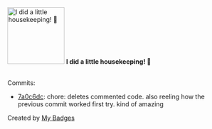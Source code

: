 <img src="https://my-badges.github.io/my-badges/chore-commit.png" alt="I did a little housekeeping! 🧹" title="I did a little housekeeping! 🧹" width="128">
<strong>I did a little housekeeping! 🧹</strong>
<br><br>

Commits:

- <a href="https://github.com/XxX-Daniil-underscore-Zaikin-XxX/CustomSkillsMenu/commit/7a0c6dc89fc7fb91f5510ae0ee4aafcc7cdd7cae">7a0c6dc</a>: chore: deletes commented code. also reeling how the previous commit worked first try. kind of amazing


Created by <a href="https://github.com/my-badges/my-badges">My Badges</a>